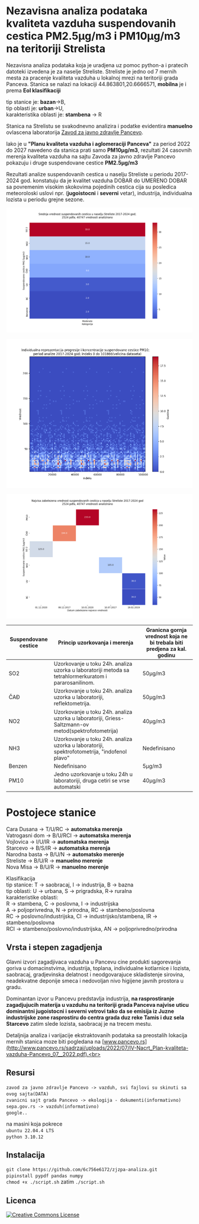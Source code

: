 # Nezavisna analiza podataka kvaliteta vazduha suspendovanih cestica PM2.5µg/m3 i PM10µg/m3 na teritoriji Strelista

Nezavisna analiza podataka koja je uradjena uz pomoc python-a i pratecih datoteki izvedena je za naselje Streliste. Streliste je jedno od 7 mernih mesta za pracenje kvaliteta vazduha u lokalnoj mrezi na teritoriji grada Panceva. Stanica se nalazi na lokaciji 44.863801,20.6666571, **mobilna** je  i prema **Eol klasifikaciji** 

tip stanice je: **bazan**->B,<br> 
tip oblasti je: **urban**->U,<br>
karakteristika oblasti je: **stambena** -> R<br> 

Stanica na Strelistu se svakodnevno analizira i podatke evidentira **manuelno** ovlascena laboratorija [Zavod za javno zdravlje Pancevo](https://www.zjzpa.org.rs/vazduh/).<br>

Iako je u **"Planu kvaliteta vazduha i aglomeraciji  Panceva"** za period 2022 do 2027 navedeno da stanica prati samo **PM10µg/m3**, rezultati 24  casovnih merenja kvaliteta vazduha na sajtu Zavoda za javno zdravlje Pancevo pokazuju i druge 
suspendovane cestice **PM2.5µg/m3**<br>

Rezultati analize suspendovanih cestica u naselju Streliste u periodu 2017-2024 god. konstatuju da je kvalitet vazduha DOBAR do UMERENO DOBAR sa povremenim visokim skokovima pojedinih cestica cija su posledica meteoroloski uslovi npr. (**jugoistocni** i **severni** vetar), industrija, individualna lozista u periodu grejne sezone.<br>
<p align="center">
  <img src="https://github.com/6c756e6172/zjzpa-analiza/blob/main/heatmap_median_values.png?raw=true" />
</p>

<p align="center">
  <img src="https://github.com/6c756e6172/zjzpa-analiza/blob/main/pcolormesh_5.png?raw=true" />
</p>

<p align="center">
  <img src="https://github.com/6c756e6172/zjzpa-analiza/blob/main/heatmap_highest.png?raw=true" />
</p>

|Suspendovane cestice | Princip uzorkovanja i merenja | Granicna gornja vrednost koja ne bi trebala biti predjena za kal. godinu           
|----------------|----------------|----------------| 
|SO2                |Uzorkovanje u toku 24h. analiza uzorka u laboratoriji metoda sa tetrahlormerkuratom i pararosanilinom. | 50µg/m3
ČAĐ				|	Uzorkovanje u toku 24h. analiza uzorka u laboratoriji, reflektometrija.| 50µg/m3
NO2				| Uzorkovanje u toku 24h. analiza uzorka u laboratoriji, Griess-Saltzmann-ov metod(spektrofotometrija)| 40µg/m3
NH3				| Uzorkovanje u toku 24h. analiza uzorka u laboratoriji, spektrofotometrija, "indofenol plavo"| Nedefinisano
Benzen			| Nedefinisano | 5µg/m3
PM10          | Jedno uzorkovanje u toku 24h u laboratoriji, druga cetiri se vrse automatski| 40µg/m3

# Postojece stanice

Cara Dusana -> T/U/RC -> **automatska merenja**<br>
Vatrogasni dom -> B/U/RCI -> **automatska merenja**<br>
Vojlovica -> I/U/IR -> **automatska merenja**<br>
Starcevo -> B/S/IR -> **automatska merenja**<br>
Narodna basta -> B/U/N -> **automatsko merenje**<br>
Streliste -> B/U/R -> **manuelno merenje**<br>
Nova Misa -> B/U/R -> **manuelno merenje**<br>

Klasifikacija<br> 
tip stanice: T -> saobracaj, I -> industrija, B -> bazna<br>
tip oblasti: U -> urbana, S -> prigradska, R-> ruralna<br>
karakteristike oblasti: <br>
R -> stambena, C -> poslovna, I -> industrijska<br>
A -> poljoprivredna, N -> prirodna, RC -> stambeno/poslovna<br>
RC -> poslovno/industrijska, CI -> industrijsko/stambena, IR -> stambeno/poslovna<br>
RCI -> stambeno/poslovno/industrijska, AN -> poljoprivredno/prirodna<br>

## Vrsta i stepen zagadjenja

Glavni izvori zagadjivaca vazduha u Pancevu cine produkti sagorevanja goriva u domacinstvima, industrija, toplana, individualne kotlarnice i lozista, saobracaj, gradjevinska delatnost i neodgovarajuce skladistenje sirovina, neadekvatne deponije smeca i nedovoljan nivo higijene javnih prostora u gradu.<br>

Dominantan izvor u Pancevu predstavlja industrija, **na rasprostiranje zagadjujucih materija u vazduhu na teritoriji grada Panceva najvise uticu dominantni jugoistocni i severni vetrovi tako da se emisija iz Juzne industrijske zone rasprostiru do centra grada duz reke Tamis i duz sela Starcevo** zatim slede lozista, saobracaj je na trecem mestu.<br>

Detaljnija analiza i varijacije ekstraktovanih podataka sa preostalih lokacija mernih stanica moze biti pogledana na [www.pancevo.rs](http://www.pancevo.rs/sadrzaj/uploads/2022/07/IV-Nacrt_Plan-kvaliteta-vazduha-Pancevo_07__2022.pdf).<br>

## Resursi
`zavod za javno zdravlje Pancevo -> vazduh, svi fajlovi su skinuti sa ovog sajta(DATA)`<br>
`zvanicni sajt grada Pancevo -> ekologija - dokumenti(informativno)`<br>
`sepa.gov.rs -> vazduh(informativno)`<br>
`google..`

na masini koja pokrece<br>
`ubuntu 22.04.4 LTS`<br>
`python 3.10.12`<br>

## Instalacija
`git clone https://github.com/6c756e6172/zjzpa-analiza.git`<br>
`pipinstall pypdf pandas numpy`<br>
`chmod +x ./script.sh` zatim `./script.sh`<br> 

## Licenca
[![Creative Commons License](https://i.creativecommons.org/l/by-nc-nd/4.0/88x31.png)](http://creativecommons.org/licenses/by-nc-nd/4.0/)
